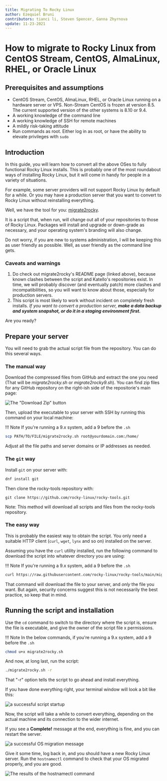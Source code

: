 ```yaml
---
title: Migrating To Rocky Linux
author: Ezequiel Bruni
contributors: tianci li, Steven Spencer, Ganna Zhyrnova
update: 11-23-2021
---
```


# How to migrate to Rocky Linux from CentOS Stream, CentOS, AlmaLinux, RHEL, or Oracle Linux

## Prerequisites and assumptions

- CentOS Stream, CentOS, AlmaLinux, RHEL, or Oracle Linux running on a hardware server or VPS. Non-Stream CentOS is frozen at version 8.5. The current supported version of the other systems is 8.10 or 9.4.
- A working knowledge of the command line
- A working knowledge of SSH for remote machines
- A mildly risk-taking attitude
- Run commands as root. Either log in as root, or have the ability to elevate privileges with `sudo`

## Introduction

In this guide, you will learn how to convert all the above OSes to fully functional Rocky Linux installs. This is probably one of the most roundabout ways of installing Rocky Linux, but it will come in handy for people in a variety of situations.

For example, some server providers will not support Rocky Linux by default for a while. Or you may have a production server that you want to convert to Rocky Linux without reinstalling everything.

Well, we have the tool for you: [migrate2rocky](https://github.com/rocky-linux/rocky-tools/tree/main/migrate2rocky).

It is a script that, when run, will change out all of your repositories to those of Rocky Linux. Packages will install and upgrade or down-grade as necessary, and your operating system's branding will also change.

Do not worry, if you are new to systems administration, I will be keeping this as user friendly as possible. Well, as user friendly as the command line gets.

### Caveats and warnings

1. Do check out migrate2rocky's README page (linked above), because known clashes between the script and Katello's repositories exist. In time, we will probably discover (and eventually patch) more clashes and incompatibilities, so you will want to know about those, especially for production servers.
2. This script is most likely to work without incident on completely fresh installs. _If you want to convert a production server, **make a data backup and system snapshot, or do it in a staging environment first.**_

Are you ready?

## Prepare your server

You will need to grab the actual script file from the repository. You can do this several ways.

### The manual way

Download the compressed files from GitHub and extract the one you need (That will be *migrate2rocky.sh* or *migrate2rocky9.sh*). You can find zip files for any GitHub repository on the right-ish side of the repositorie's main page:

![The "Download Zip" button](images/migrate2rocky-github-zip.png)

Then, upload the executable to your server with SSH by running this command on your local machine:

!!! Note
    If you're running a 9.x system, add a 9 before the `.sh`

```bash
scp PATH/TO/FILE/migrate2rocky.sh root@yourdomain.com:/home/
```

Adjust all the file paths and server domains or IP addresses as needed.

### The `git` way

Install `git` on your server with:

```bash
dnf install git
```

Then clone the rocky-tools repository with:

```git
git clone https://github.com/rocky-linux/rocky-tools.git
```

Note: This method will download all scripts and files from the rocky-tools repository.

### The easy way

This is probably the easiest way to obtain the script. You only need a suitable HTTP client (`curl`, `wget`, `lynx` and so on) installed on the server.

Assuming you have the `curl` utility installed, run the following command to download the script into whatever directory you are using:

!!! Note
    If you're running a 9.x system, add a 9 before the `.sh`

```bash
curl https://raw.githubusercontent.com/rocky-linux/rocky-tools/main/migrate2rocky/migrate2rocky.sh -o migrate2rocky.sh
```

That command will download the file to your server, and *only* the file you want. But again, security concerns suggest this is not necessarily the best practice, so keep that in mind.

## Running the script and installation

Use the `cd` command to switch to the directory where the script is, ensure the file is executable, and give the owner of the script file x permissions.

!!! Note
    In the below commands, if you're running a 9.x system, add a 9 before the `.sh`

```bash
chmod u+x migrate2rocky.sh
```

And now, at long last, run the script:

```bash
./migrate2rocky.sh -r
```

That "-r" option tells the script to go ahead and install everything.

If you have done everything right, your terminal window will look a bit like this:

![a successful script startup](images/migrate2rocky-convert-01.png)

Now, the script will take a while to convert everything, depending on the actual machine and its connection to the wider internet.

If you see a **Complete!** message at the end, everything is fine, and you can restart the server.

![a successful OS migration message](images/migrate2rocky-convert-02.png)

Give it some time, log back in, and you should have a new Rocky Linux server. Run the `hostnamectl` command to check that your OS migrated properly, and you are good.

![The results of the hostnamectl command](images/migrate2rocky-convert-03.png)
